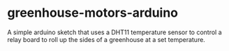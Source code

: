 # greenhouse-motors-arduino
A simple arduino sketch that uses a DHT11 temperature sensor to control a relay board to roll up the sides of a greenhouse at a set temperature.
